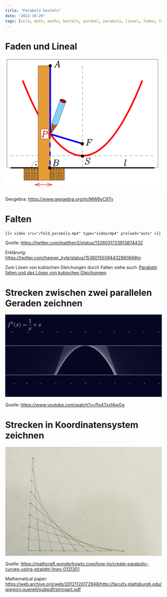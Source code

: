 ```yaml
---
title: "Parabeln basteln"
date: "2022-10-29"
tags: [alle, math, mathe, basteln, parabel, parabola, lineal, faden, falten, folding, strecke, line, straight_line, gerade, zeichnen, cubic, kubische_gleichungen, kubisch] 
---
```

# Faden und Lineal
![images/Parabel-Faden-Lineal.png](images/Parabel-Faden-Lineal.png)

Geogebra: https://www.geogebra.org/m/MW8yC9Tv

# Falten
`{{< video src="/fold_parabola.mp4" type="video/mp4" preload="auto" >}}`

Quelle: https://twitter.com/matthen2/status/1326031733913874432

Erklärung: https://twitter.com/hagner_kyle/status/1536015559443288066#m

Zum Lösen von kubischen Gleichungen durch Falten siehe auch: [Parabeln falten und das Lösen von kubischen Gleichungen](Parabeln_falten_und_das_Lösen_von_kubischen_Gleichungen.md)

# Strecken zwischen zwei parallelen Geraden zeichnen
![images/Parabel_gerade_Strecken.png](images/Parabel_gerade_Strecken.png)

Quelle: https://www.youtube.com/watch?v=Pp47xzf4wGg

# Strecken in Koordinatensystem zeichnen
![create-parabolic-curves-using-straight-lines.w1456.jpg](images/create-parabolic-curves-using-straight-lines.w1456.jpg)

Quelle: https://mathcraft.wonderhowto.com/how-to/create-parabolic-curves-using-straight-lines-0131301

Mathematical paper: https://web.archive.org/web/20121120172948/http://faculty.plattsburgh.edu/gregory.quenell/pubpdf/stringart.pdf

